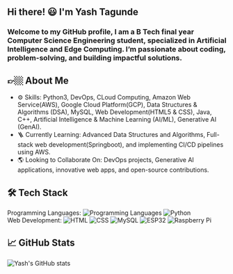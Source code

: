 ## Hi there! 😃 I'm Yash Tagunde
### Welcome to my GitHub profile, I am a B Tech final year Computer Science Engineering student, specialized in Artificial Intelligence and Edge Computing. I’m passionate about coding, problem-solving, and building impactful solutions.

## 👉🏼 About Me <br>
* ⚙ Skills: Python3, DevOps, CLoud Computing, Amazon Web Service(AWS), Google Cloud Platform(GCP), Data Structures & Algorithms (DSA), MySQL, Web Development(HTML5 & CSS), Java, C++, Artificial Intelligence & Machine Learning (AI/ML), Generative AI (GenAI). <br>
* 🪜 Currently Learning: Advanced Data Structures and Algorithms, Full-stack web development(Springboot), and implementing CI/CD pipelines using AWS. <br>
* 🌎 Looking to Collaborate On: DevOps projects, Generative AI applications, innovative web apps, and open-source contributions. <br>

## 🛠️ Tech Stack
Programming Languages: ![Programming Languages](https://img.shields.io/badge/-Java-blue?style=flat&logo=java) ![Python](https://img.shields.io/badge/-Python-yellow?style=flat&logo=python) <br>
Web Development: ![HTML](https://img.shields.io/badge/-HTML-orange?style=flat&logo=html5) ![CSS](https://img.shields.io/badge/-CSS-blue?style=flat&logo=css3)
 ![MySQL](https://img.shields.io/badge/-MySQL-informational?style=flat&logo=mysql)
![ESP32](https://img.shields.io/badge/-ESP32-black?style=flat) ![Raspberry Pi](https://img.shields.io/badge/-RaspberryPi-red?style=flat&logo=raspberry-pi)

## 📈 GitHub Stats

![Yash's GitHub stats](https://github-readme-stats.vercel.app/api?username=yashtaggy&show_icons=true&theme=radical)
<!--


- 🔭 I’m currently working on ...
- 🌱 I’m currently learning ...
- 👯 I’m looking to collaborate on ...
- 🤔 I’m looking for help with ...
- 💬 Ask me about ...
- 📫 How to reach me: ...
- 😄 Pronouns: ...
- ⚡ Fun fact: ...
-->
